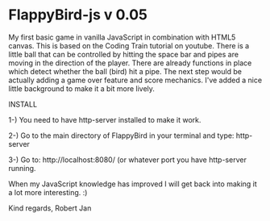 # FlappyBird-js v 0.05

My first basic game in vanilla JavaScript in combination with HTML5 canvas. This is based on the Coding Train tutorial on youtube. 
There is a little ball that can be controlled by hitting the space bar and pipes are moving in the direction of the player.
There are already functions in place which detect whether the ball (bird) hit a pipe. The next step would be actually adding a game over feature
and score mechanics. I've added a nice little background to make it a bit more lively.

INSTALL

1-) You need to have http-server installed to make it work. 

2-) Go to the main directory of FlappyBird in your terminal and type: http-server

3-) Go to: http://localhost:8080/ (or whatever port you have http-server running.

When my JavaScript knowledge has improved I will get back into making it a lot more interesting. :)

Kind regards, Robert Jan
